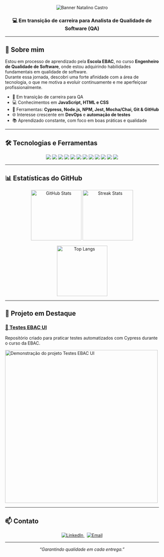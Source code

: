 <!-- Banner discreto -->
<p align="center">
  <img src="https://capsule-render.vercel.app/api?type=rect&color=0:0f2027,100:2c5364&height=80&section=header&text=Natalino%20Castro%20|%20QA%20em%20Formação&fontSize=24&fontColor=ffffff&animation=fadeIn" alt="Banner Natalino Castro" />
</p>

<h3 align="center">💻 Em transição de carreira para Analista de Qualidade de Software (QA)</h3>

---

## 🧠 Sobre mim

Estou em processo de aprendizado pela **Escola EBAC**, no curso **Engenheiro de Qualidade de Software**, onde estou adquirindo habilidades fundamentais em qualidade de software.  
Durante essa jornada, descobri uma forte afinidade com a área de tecnologia, o que me motiva a evoluir continuamente e me aperfeiçoar profissionalmente.

- 💼 Em transição de carreira para QA  
- 💻 Conhecimentos em **JavaScript, HTML e CSS**  
- 🧪 Ferramentas: **Cypress, Node.js, NPM, Jest, Mocha/Chai, Git & GitHub**  
- 🌐 Interesse crescente em **DevOps** e **automação de testes**  
- 📚 Aprendizado constante, com foco em boas práticas e qualidade

---

## 🛠️ Tecnologias e Ferramentas

<p align="center">
  <img src="https://img.shields.io/badge/JavaScript-F7DF1E?style=for-the-badge&logo=javascript&logoColor=black" />
  <img src="https://img.shields.io/badge/HTML5-E34F26?style=for-the-badge&logo=html5&logoColor=white" />
  <img src="https://img.shields.io/badge/CSS3-1572B6?style=for-the-badge&logo=css3&logoColor=white" />
  <img src="https://img.shields.io/badge/Cypress-17202C?style=for-the-badge&logo=cypress&logoColor=white" />
  <img src="https://img.shields.io/badge/Node.js-339933?style=for-the-badge&logo=nodedotjs&logoColor=white" />
  <img src="https://img.shields.io/badge/Git-F05032?style=for-the-badge&logo=git&logoColor=white" />
  <img src="https://img.shields.io/badge/GitHub-181717?style=for-the-badge&logo=github&logoColor=white" />
  <img src="https://img.shields.io/badge/Jest-C21325?style=for-the-badge&logo=jest&logoColor=white" />
  <img src="https://img.shields.io/badge/Mocha-8D6748?style=for-the-badge&logo=mocha&logoColor=white" />
  <img src="https://img.shields.io/badge/SQL-336791?style=for-the-badge&logo=postgresql&logoColor=white" />
  <img src="https://img.shields.io/badge/Postman-FF6C37?style=for-the-badge&logo=postman&logoColor=white" />
  <img src="https://img.shields.io/badge/Jira-0052CC?style=for-the-badge&logo=jira&logoColor=white" />
</p>

---

## 📊 Estatísticas do GitHub

<p align="center">
  <img src="https://github-readme-stats.vercel.app/api?username=NatoPereira&show_icons=true&theme=tokyonight&include_all_commits=true&count_private=true" alt="GitHub Stats" height="165"/>
  <img src="https://github-readme-streak-stats.herokuapp.com/?user=NatoPereira&theme=tokyonight" alt="Streak Stats" height="165"/>
</p>

<p align="center">
  <img src="https://github-readme-stats.vercel.app/api/top-langs/?username=NatoPereira&layout=compact&theme=tokyonight" alt="Top Langs" height="165"/>
</p>

---

## 📌 Projeto em Destaque

### [🧪 Testes EBAC UI](https://github.com/NatoPereira/testes-ebac-ui)
Repositório criado para praticar testes automatizados com Cypress durante o curso da EBAC.

<p>
  <img src="https://github.com/NatoPereira/testes-ebac-ui/blob/main/assets/testes-ebac-ui.gif?raw=true" alt="Demonstração do projeto Testes EBAC UI" width="500"/>
</p>

---

## 📫 Contato

<p align="center">
  <a href="https://www.linkedin.com/in/natocastro">
    <img src="https://img.shields.io/badge/LinkedIn-0077B5?style=for-the-badge&logo=linkedin&logoColor=white" alt="LinkedIn"/>
  </a>
  &nbsp;
  <a href="mailto:natocastro@outlook.com">
    <img src="https://img.shields.io/badge/Email-0078D4?style=for-the-badge&logo=microsoft-outlook&logoColor=white" alt="Email"/>
  </a>
</p>

---

<p align="center"><em>“Garantindo qualidade em cada entrega.”</em></p>
